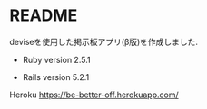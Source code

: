 # README

deviseを使用した掲示板アプリ(β版)を作成しました.

* Ruby version
2.5.1

* Rails version
5.2.1

Heroku
https://be-better-off.herokuapp.com/
